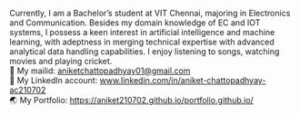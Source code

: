Currently, I am a Bachelor’s student at VIT Chennai, majoring in Electronics and Communication. Besides my domain knowledge of EC and IOT systems, I possess a keen interest in artificial intelligence and machine learning, with adeptness in merging technical expertise with advanced analytical data handling capabilities. I enjoy listening to songs, watching movies and playing cricket.
<br>
📩 My mailid: aniketchattopadhyay01@gmail.com
<br>
🔗 My LinkedIn account: www.linkedin.com/in/aniket-chattopadhyay-ac210702
<br>
🌏 My Portfolio: https://aniket210702.github.io/portfolio.github.io/
